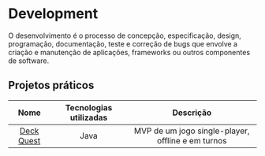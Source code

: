 # Development

O desenvolvimento é o processo de concepção, especificação, design, programação, documentação, teste e correção de bugs que envolve a criação e manutenção de aplicações, frameworks ou outros componentes de software.

## Projetos práticos

Nome|Tecnologias utilizadas|Descrição
:---:|:-------------------:|:--------:
[Deck Quest](https://github.com/adiffpirate/deck-quest)|Java|MVP de um jogo single-player, offline e em turnos
